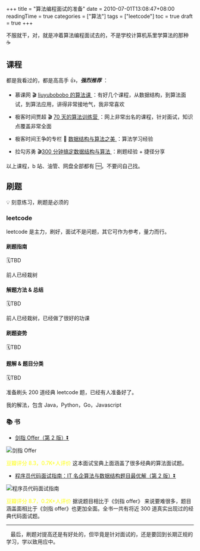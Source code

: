 +++
title = "算法编程面试的准备"
date = 2010-07-01T13:08:47+08:00
readingTime = true
categories = ["算法"]
tags = ["leetcode"]
toc = true
draft = true
+++

不服就干，对，就是冲着算法编程面试去的，不是学校计算机系里学算法的那种 ☕️

<!--more-->

## 课程

都是我看过的，都是高高手 👍，**_强烈推荐_** ：

-   慕课网 🎬 [liuyubobobo 的算法课 ](https://www.imooc.com/t/108955) ：有好几个课程，从数据结构，到算法面试，到算法应用，讲得非常接地气，我非常喜欢

-   极客时间贾超 🎬 [70 天的算法训练营 ](https://u.geekbang.org/subject/algorithm/1000343) ：网上非常出名的课程，针对面试，知识点覆盖非常全面

-   极客时间王争的专栏 📝 [数据结构与算法之美 ](https://time.geekbang.org/column/intro/126)：算法学习经验

-   拉勾苏勇 🎬[300 分钟搞定数据结构与算法 ](https://kaiwu.lagou.com/course/courseInfo.htm?courseId=3#/content) ：刷题经验 + 捷径分享

以上课程，b 站、油管、网盘全部都有 🆓，不要问自己找。

## 刷题

💡 刻意练习，刷题是必须的

### leetcode

leetcode 是主力，刷好，面试不是问题，其它可作为参考，量力而行。

#### 刷题指南

🗓TBD

前人已经栽树

#### 解题方法 & 总结

🗓TBD

前人已经栽树，已经做了很好的功课

#### 刷题姿势

🗓TBD

#### 题解 & 题目分类

🗓TBD

准备刷头 200 道经典 leetcode 题，已经有人准备好了。

我的解法，包含 Java，Python，Go，Javascript

### 📚 书

-   [剑指 Offer（第 2 版）⏬](https://drive.google.com/open?id=118MNIjDQGf-jAL8GOP5YSO1PPeZebBlQ)

![剑指 Offer](/images/algo/book-jian.zhi.offer.jpg)

<font color="yellow">豆瓣评分 8.3，0.7K+人评价</font> 这本面试宝典上面涵盖了很多经典的算法面试题。

-   [程序员代码面试指南：IT 名企算法与数据结构题目最优解（第 2 版）⏬](https://drive.google.com/open?id=1Vnsqij9A0SnJ2ZNlMQrf5sVvw1_OsSxJ)

![程序员代码面试指南](/images/algo/book-zuo.cheng.yun.jpeg)

<font color="yellow">豆瓣评分 8.7，0.2K+人评价</font> 据说题目相比于《剑指 offer》 来说要难很多，题目涵盖面相比于《剑指 offer》也更加全面。全书一共有将近 300 道真实出现过的经典代码面试题。

---

<i class="fas fa-map-marker-alt"></i>&nbsp;&nbsp; 最后，刷题对提高还是有好处的，但毕竟是针对面试的，还是要回到长期正规的学习，学以致用应中。
